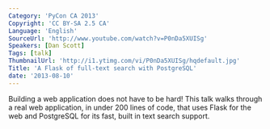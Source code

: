 ```yaml
---
Category: 'PyCon CA 2013'
Copyright: 'CC BY-SA 2.5 CA'
Language: 'English'
SourceUrl: 'http://www.youtube.com/watch?v=P0nDa5XUISg'
Speakers: [Dan Scott]
Tags: [talk]
ThumbnailUrl: 'http://i1.ytimg.com/vi/P0nDa5XUISg/hqdefault.jpg'
Title: 'A Flask of full-text search with PostgreSQL'
date: '2013-08-10'
---
```

Building a web application does not have to be hard! This talk walks through a real web application, in under 200 lines of code, that uses Flask for the web and PostgreSQL for its fast, built in text search support.